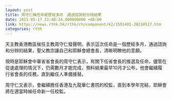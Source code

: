 ```yaml
---
layout: post
title: 周守仁稱任命是歷經多月　通過諮詢和分辨結果
date: 2021-05-17 22:48:24.000000000 +08:00
link: https://news.rthk.hk/rthk/ch/component/k2/1591401-20210517.htm
categories: rthk
---
```


天主教香港教區候任主教周守仁發聲明，表示這次任命是一個歷經多月，通過諮詢和分辨的結果，聖父教宗讓自己和耶穌會總會長，清晰明瞭他的意願。

現時是耶穌會中華省省會長的周守仁表示，有關下任省會長的推選及任命，儘管在從速處理的情況下，仍需數月才能完成，預料結果最早10月才公布，他會繼續履行省會長的任務，直到繼任人準備接替。

周守仁又表示，會繼續擔任香港及九龍華仁書院的校監，直到本學年完結，耶穌會將在適當時候任命新一任校監。
